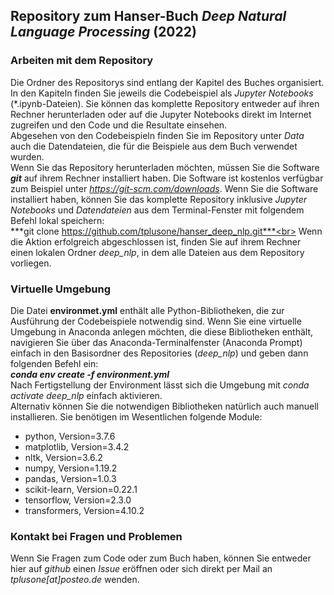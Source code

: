 ## Repository zum Hanser-Buch *Deep Natural Language Processing* (2022)
### Arbeiten mit dem Repository 
Die Ordner des Repositorys sind entlang der Kapitel des Buches organisiert. 
In den Kapiteln finden Sie jeweils die Codebeispiel als *Jupyter Notebooks* (\*.ipynb-Dateien). 
Sie können das komplette Repository entweder auf ihren Rechner herunterladen oder auf die Jupyter Notebooks direkt im Internet zugreifen 
und den Code und die Resultate einsehen.<br>
Abgesehen von den Codebeispieln finden Sie im Repository unter *Data* auch die Datendateien, die für die Beispiele aus dem Buch verwendet wurden.<br>
Wenn Sie das Repository herunterladen möchten, müssen Sie die Software ***git*** auf ihrem Rechner installiert haben. Die Software ist kostenlos verfügbar
zum Beispiel unter *https://git-scm.com/downloads*. Wenn Sie die Software installiert haben, können Sie das komplette Repository inklusive *Jupyter Notebooks* und *Datendateien*
aus dem Terminal-Fenster mit folgendem Befehl lokal speichern:<br>
***git clone https://github.com/tplusone/hanser_deep_nlp.git***<br>
Wenn die Aktion erfolgreich abgeschlossen ist, finden Sie auf ihrem Rechner einen lokalen Ordner *deep_nlp*, in dem alle Dateien aus dem Repository vorliegen.
<br>
### Virtuelle Umgebung
Die Datei **environmet.yml** enthält alle Python-Bibliotheken, die zur Ausführung der Codebeispiele notwendig sind. 
Wenn Sie eine virtuelle Umgebung in Anaconda anlegen möchten, die diese Bibliotheken enthält, navigieren Sie über das Anaconda-Terminalfenster
(Anaconda Prompt) einfach in den Basisordner des Repositories (*deep_nlp*) und geben dann folgenden Befehl ein:<br>
***conda env create -f environment.yml*** <br>
Nach Fertigstellung der Environment lässt sich die Umgebung mit *conda activate deep_nlp* einfach aktivieren.<br>
Alternativ können Sie die notwendigen Bibliotheken natürlich auch manuell installieren. Sie benötigen im Wesentlichen folgende Module:<br>
- python, Version=3.7.6
- matplotlib, Version=3.4.2
- nltk, Version=3.6.2
- numpy, Version=1.19.2
- pandas, Version=1.0.3
- scikit-learn, Version=0.22.1
- tensorflow, Version=2.3.0
- transformers, Version=4.10.2

### Kontakt bei Fragen und Problemen
Wenn Sie Fragen zum Code oder zum Buch haben, können Sie entweder hier auf *github* einen *Issue* eröffnen oder sich direkt per Mail
an *tplusone[at]posteo.de* wenden.
